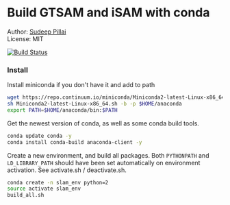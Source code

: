 # Build GTSAM and iSAM with conda

Author: [Sudeep Pillai](http://people.csail.mit.edu/spillai)<br>
License: MIT

[![Build Status](https://travis-ci.org/spillai/conda-recipes-slam.svg?branch=master)](https://travis-ci.org/spillai/conda-recipes-slam)

### Install
Install miniconda if you don't have it and add to path
```sh
wget https://repo.continuum.io/miniconda/Miniconda2-latest-Linux-x86_64.sh
sh Miniconda2-latest-Linux-x86_64.sh -b -p $HOME/anaconda
export PATH=$HOME/anaconda/bin:$PATH
```

Get the newest version of conda, as well as some conda build tools.
```sh
conda update conda -y
conda install conda-build anaconda-client -y
```

Create a new environment, and build all packages.
Both `PYTHONPATH` and `LD_LIBRARY_PATH` should have been set automatically on environment activation. See activate.sh / deactivate.sh.
```sh
conda create -n slam_env python=2
source activate slam_env
build_all.sh
```
